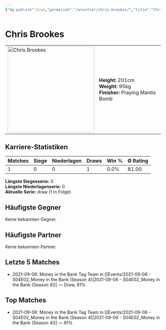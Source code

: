 ```yaml
---
{"dg-publish":true,"permalink":"/wrestler/chris-brookes/","title":"Chris Brookes","tags":["wrestler"],"noteIcon":""}
---
```



# Chris Brookes

<table>
        <tr>
        <td><img src="https://github.com/CptSpaulding1980/choke-slam-wrestling/releases/download/images/Chris_Brookes.png" width="280" alt="Chris Brookes"></td>
        <td>
        <b>Height:</b> 201cm<br>
        <b>Weight:</b> 95kg<br>
        <b>Finisher:</b> Praying Mantis Bomb<br>
        </td>
        </tr>
        </table>
        

## Karriere-Statistiken

| Matches | Siege | Niederlagen | Draws | Win % | Ø Rating |
|---------|-------|-------------|-------|-------|-----------|
| 1 | 0 | 0 | 1 | 0.0% | 81.00 |

**Längste Siegesserie:** 0<br>**Längste Niederlagenserie:** 0<br>**Aktuelle Serie:** draw (1 in Folge)


## Häufigste Gegner
Keine bekannten Gegner.

## Häufigste Partner
Keine bekannten Partner.

## Letzte 5 Matches
- 2021-09-06: Money in the Bank Tag Team in [[Events/2021-09-06 - S04E02_Money in the Bank (Season 4)\|2021-09-06 - S04E02_Money in the Bank (Season 4)]] — Draw, 81%

## Top Matches
- 2021-09-06: Money in the Bank Tag Team in [[Events/2021-09-06 - S04E02_Money in the Bank (Season 4)\|2021-09-06 - S04E02_Money in the Bank (Season 4)]] — 81%

